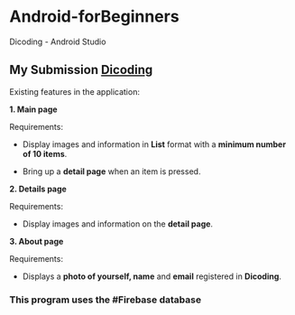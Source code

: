 # Android-forBeginners
Dicoding - Android Studio

## My Submission [Dicoding](https://www.dicoding.com/academies/51)

Existing features in the application:

**1. Main page**

Requirements:

- Display images and information in **List** format with a **minimum number of 10 items**.

- Bring up a **detail page** when an item is pressed.

**2. Details page**

Requirements:

- Display images and information on the **detail page**.

**3. About page**

Requirements:

- Displays a **photo of yourself, name** and **email** registered in **Dicoding**.

### This program uses the #Firebase database
